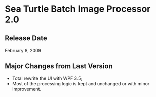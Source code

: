 # Sea Turtle Batch Image Processor 2.0 #
## Release Date ##
February 8, 2009
## Major Changes from Last Version ##
  * Total rewrite the UI with WPF 3.5;
  * Most of the processing logic is kept and unchanged or with minor improvement.